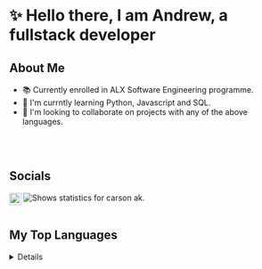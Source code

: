 # :sparkles: **Hello there**, I am Andrew, a fullstack developer

## About Me

- :books: Currently enrolled in ALX Software Engineering programme.
- 🌱 I'm currntly learning Python, Javascript and SQL.
- :handshake: I'm looking to collaborate on projects with any of the above languages.

<!-- Add more details -->
<br>
<br>

## Socials

[<img align="left" width="22" src="https://cdn.jsdelivr.net/npm/simple-icons@v11/icons/x.svg" />][X]

<picture>
  <source media="(prefers-color-scheme: dark)" srcset="https://github-readme-stats-xi-one-93.vercel.app/api?username=carsonak&theme=github_dark_dimmed&show_icons=true">
  <source media="(prefers-color-scheme: light)" srcset="https://github-readme-stats-xi-one-93.vercel.app/api?username=carsonak&theme=catppuccin_latte&show_icons=true">
  <img alt="Shows statistics for carson ak." src="https://github-readme-stats-xi-one-93.vercel.app/api?username=carsonak&theme=github_dark_dimmed&show_icons=true">
</picture>

<br>
<br>

## My Top Languages

<details>

<picture>
  <source media="(prefers-color-scheme: dark)" srcset="https://github-readme-stats.vercel.app/api/top-langs/?username=carsonak&theme=github_dark_dimmed&show_icons=true&layout=donut&size_weight=0.5&count_weight=0.5&langs_count=9">
  <source media="(prefers-color-scheme: light)" srcset="https://github-readme-stats.vercel.app/api/top-langs/?username=carsonak&theme=catppuccin_latte&show_icons=true&layout=donut&size_weight=0.5&count_weight=0.5&langs_count=9">
  <img alt="Shows statistics for carson ak." src="https://github-readme-stats.vercel.app/api/top-langs/?username=carsonak&theme=github_dark_dimmed&show_icons=true&layout=donut&size_weight=0.5&count_weight=0.5&langs_count=9">
</picture>

</details>

[X]: https://twitter.com/andrewiscarson (X)
